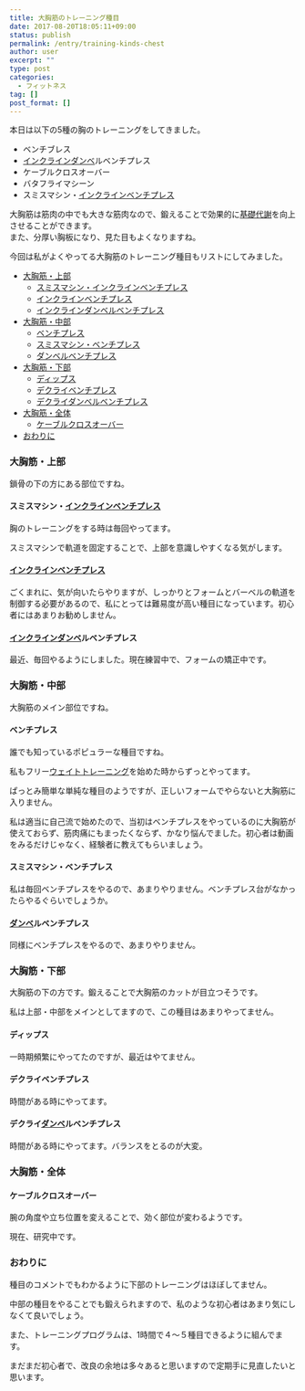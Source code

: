 ```yaml
---
title: 大胸筋のトレーニング種目
date: 2017-08-20T18:05:11+09:00
status: publish
permalink: /entry/training-kinds-chest
author: user
excerpt: ""
type: post
categories:
  - フィットネス
tag: []
post_format: []
---
```


本日は以下の5種の胸のトレーニングをしてきました。

- ベンチブレス
- [インクライン](http://d.hatena.ne.jp/keyword/%A5%A4%A5%F3%A5%AF%A5%E9%A5%A4%A5%F3)[ダンベ](http://d.hatena.ne.jp/keyword/%A5%C0%A5%F3%A5%D9)ルベンチプレス
- ケーブルクロスオーバー
- バタフライマシーン
- スミスマシン・[インクラインベンチプレス](http://d.hatena.ne.jp/keyword/%A5%A4%A5%F3%A5%AF%A5%E9%A5%A4%A5%F3%A5%D9%A5%F3%A5%C1%A5%D7%A5%EC%A5%B9)

大胸筋は筋肉の中でも大きな筋肉なので、鍛えることで効果的に[基礎代謝](http://d.hatena.ne.jp/keyword/%B4%F0%C1%C3%C2%E5%BC%D5)を向上させることができます。  
また、分厚い胸板になり、見た目もよくなりますね。

今回は私がよくやってる大胸筋のトレーニング種目もリストにしてみました。

- [大胸筋・上部](#%E5%A4%A7%E8%83%B8%E7%AD%8B%E4%B8%8A%E9%83%A8)
  - [スミスマシン・インクラインベンチプレス](#%E3%82%B9%E3%83%9F%E3%82%B9%E3%83%9E%E3%82%B7%E3%83%B3%E3%82%A4%E3%83%B3%E3%82%AF%E3%83%A9%E3%82%A4%E3%83%B3%E3%83%99%E3%83%B3%E3%83%81%E3%83%97%E3%83%AC%E3%82%B9)
  - [インクラインベンチプレス](#%E3%82%A4%E3%83%B3%E3%82%AF%E3%83%A9%E3%82%A4%E3%83%B3%E3%83%99%E3%83%B3%E3%83%81%E3%83%97%E3%83%AC%E3%82%B9)
  - [インクラインダンベルベンチプレス](#%E3%82%A4%E3%83%B3%E3%82%AF%E3%83%A9%E3%82%A4%E3%83%B3%E3%83%80%E3%83%B3%E3%83%99%E3%83%AB%E3%83%99%E3%83%B3%E3%83%81%E3%83%97%E3%83%AC%E3%82%B9)
- [大胸筋・中部](#%E5%A4%A7%E8%83%B8%E7%AD%8B%E4%B8%AD%E9%83%A8)
  - [ベンチプレス](#%E3%83%99%E3%83%B3%E3%83%81%E3%83%97%E3%83%AC%E3%82%B9)
  - [スミスマシン・ベンチプレス](#%E3%82%B9%E3%83%9F%E3%82%B9%E3%83%9E%E3%82%B7%E3%83%B3%E3%83%99%E3%83%B3%E3%83%81%E3%83%97%E3%83%AC%E3%82%B9)
  - [ダンベルベンチプレス](#%E3%83%80%E3%83%B3%E3%83%99%E3%83%AB%E3%83%99%E3%83%B3%E3%83%81%E3%83%97%E3%83%AC%E3%82%B9)
- [大胸筋・下部](#%E5%A4%A7%E8%83%B8%E7%AD%8B%E4%B8%8B%E9%83%A8)
  - [ディップス](#%E3%83%87%E3%82%A3%E3%83%83%E3%83%97%E3%82%B9)
  - [デクライベンチプレス](#%E3%83%87%E3%82%AF%E3%83%A9%E3%82%A4%E3%83%99%E3%83%B3%E3%83%81%E3%83%97%E3%83%AC%E3%82%B9)
  - [デクライダンベルベンチプレス](#%E3%83%87%E3%82%AF%E3%83%A9%E3%82%A4%E3%83%80%E3%83%B3%E3%83%99%E3%83%AB%E3%83%99%E3%83%B3%E3%83%81%E3%83%97%E3%83%AC%E3%82%B9)
- [大胸筋・全体](#%E5%A4%A7%E8%83%B8%E7%AD%8B%E5%85%A8%E4%BD%93)
  - [ケーブルクロスオーバー](#%E3%82%B1%E3%83%BC%E3%83%96%E3%83%AB%E3%82%AF%E3%83%AD%E3%82%B9%E3%82%AA%E3%83%BC%E3%83%90%E3%83%BC)
- [おわりに](#%E3%81%8A%E3%82%8F%E3%82%8A%E3%81%AB)

### 大胸筋・上部

鎖骨の下の方にある部位ですね。

#### スミスマシン・[インクラインベンチプレス](http://d.hatena.ne.jp/keyword/%A5%A4%A5%F3%A5%AF%A5%E9%A5%A4%A5%F3%A5%D9%A5%F3%A5%C1%A5%D7%A5%EC%A5%B9)

胸のトレーニングをする時は毎回やってます。

スミスマシンで軌道を固定することで、上部を意識しやすくなる気がします。

#### [インクラインベンチプレス](http://d.hatena.ne.jp/keyword/%A5%A4%A5%F3%A5%AF%A5%E9%A5%A4%A5%F3%A5%D9%A5%F3%A5%C1%A5%D7%A5%EC%A5%B9)

ごくまれに、気が向いたらやりますが、しっかりとフォームとバーベルの軌道を制御する必要があるので、私にとっては難易度が高い種目になっています。初心者にはあまりお勧めしません。

#### [インクライン](http://d.hatena.ne.jp/keyword/%A5%A4%A5%F3%A5%AF%A5%E9%A5%A4%A5%F3)[ダンベ](http://d.hatena.ne.jp/keyword/%A5%C0%A5%F3%A5%D9)ルベンチプレス

最近、毎回やるようにしました。現在練習中で、フォームの矯正中です。

### 大胸筋・中部

大胸筋のメイン部位ですね。

#### ベンチプレス

誰でも知っているポピュラーな種目ですね。

私もフリー[ウェイトトレーニング](http://d.hatena.ne.jp/keyword/%A5%A6%A5%A7%A5%A4%A5%C8%A5%C8%A5%EC%A1%BC%A5%CB%A5%F3%A5%B0)を始めた時からずっとやってます。

ぱっとみ簡単な単純な種目のようですが、正しいフォームでやらないと大胸筋に入りません。

私は適当に自己流で始めたので、当初はベンチプレスをやっているのに大胸筋が使えておらず、筋肉痛にもまったくならず、かなり悩んでました。初心者は動画をみるだけじゃなく、経験者に教えてもらいましょう。

#### スミスマシン・ベンチプレス

私は毎回ベンチプレスをやるので、あまりやりません。ベンチプレス台がなかったらやるぐらいでしょうか。

#### [ダンベ](http://d.hatena.ne.jp/keyword/%A5%C0%A5%F3%A5%D9)ルベンチプレス

同様にベンチプレスをやるので、あまりやりません。

### 大胸筋・下部

大胸筋の下の方です。鍛えることで大胸筋のカットが目立つそうです。

私は上部・中部をメインとしてますので、この種目はあまりやってません。

#### ディップス

一時期頻繁にやってたのですが、最近はやてません。

#### デクライベンチプレス

時間がある時にやってます。

#### デクライ[ダンベ](http://d.hatena.ne.jp/keyword/%A5%C0%A5%F3%A5%D9)ルベンチプレス

時間がある時にやってます。バランスをとるのが大変。

### 大胸筋・全体

#### ケーブルクロスオーバー

腕の角度や立ち位置を変えることで、効く部位が変わるようです。

現在、研究中です。

### おわりに

種目のコメントでもわかるように下部のトレーニングはほぼしてません。

中部の種目をやることでも鍛えられますので、私のような初心者はあまり気にしなくて良いでしょう。

また、トレーニングプログラムは、1時間で４～５種目できるように組んでます。

まだまだ初心者で、改良の余地は多々あると思いますので定期手に見直したいと思います。
